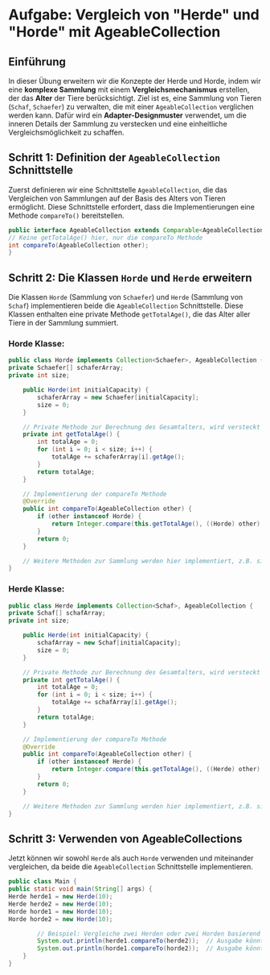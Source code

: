# Aufgabe: Vergleich von "Herde" und "Horde" mit AgeableCollection

## Einführung
In dieser Übung erweitern wir die Konzepte der Herde und Horde, indem wir eine **komplexe Sammlung** mit einem **Vergleichsmechanismus** erstellen, der das **Alter** der Tiere berücksichtigt. Ziel ist es, eine Sammlung von Tieren (`Schaf`, `Schaefer`) zu verwalten, die mit einer `AgeableCollection` verglichen werden kann. Dafür wird ein **Adapter-Designmuster** verwendet, um die inneren Details der Sammlung zu verstecken und eine einheitliche Vergleichsmöglichkeit zu schaffen.

## Schritt 1: Definition der `AgeableCollection` Schnittstelle

Zuerst definieren wir eine Schnittstelle `AgeableCollection`, die das Vergleichen von Sammlungen auf der Basis des Alters von Tieren ermöglicht. Diese Schnittstelle erfordert, dass die Implementierungen eine Methode `compareTo()` bereitstellen.

```java
public interface AgeableCollection extends Comparable<AgeableCollection> {
// Keine getTotalAge() hier, nur die compareTo Methode
int compareTo(AgeableCollection other);
}
```

## Schritt 2: Die Klassen `Horde` und `Herde` erweitern

Die Klassen `Horde` (Sammlung von `Schaefer`) und `Herde` (Sammlung von `Schaf`) implementieren beide die `AgeableCollection` Schnittstelle. Diese Klassen enthalten eine private Methode `getTotalAge()`, die das Alter aller Tiere in der Sammlung summiert.

### **Horde Klasse:**

```java
public class Horde implements Collection<Schaefer>, AgeableCollection {
private Schaefer[] schaferArray;
private int size;

    public Horde(int initialCapacity) {
        schaferArray = new Schaefer[initialCapacity];
        size = 0;
    }

    // Private Methode zur Berechnung des Gesamtalters, wird versteckt
    private int getTotalAge() {
        int totalAge = 0;
        for (int i = 0; i < size; i++) {
            totalAge += schaferArray[i].getAge();
        }
        return totalAge;
    }

    // Implementierung der compareTo Methode
    @Override
    public int compareTo(AgeableCollection other) {
        if (other instanceof Horde) {
            return Integer.compare(this.getTotalAge(), ((Horde) other).getTotalAge());
        }
        return 0;
    }

    // Weitere Methoden zur Sammlung werden hier implementiert, z.B. size(), add(), remove()
}
```

### **Herde Klasse:**

```java
public class Herde implements Collection<Schaf>, AgeableCollection {
private Schaf[] schafArray;
private int size;

    public Herde(int initialCapacity) {
        schafArray = new Schaf[initialCapacity];
        size = 0;
    }

    // Private Methode zur Berechnung des Gesamtalters, wird versteckt
    private int getTotalAge() {
        int totalAge = 0;
        for (int i = 0; i < size; i++) {
            totalAge += schafArray[i].getAge();
        }
        return totalAge;
    }

    // Implementierung der compareTo Methode
    @Override
    public int compareTo(AgeableCollection other) {
        if (other instanceof Herde) {
            return Integer.compare(this.getTotalAge(), ((Herde) other).getTotalAge());
        }
        return 0;
    }

    // Weitere Methoden zur Sammlung werden hier implementiert, z.B. size(), add(), remove()
}
```

## Schritt 3: Verwenden von AgeableCollections

Jetzt können wir sowohl `Herde` als auch `Horde` verwenden und miteinander vergleichen, da beide die `AgeableCollection` Schnittstelle implementieren.

```java
public class Main {
public static void main(String[] args) {
Herde herde1 = new Herde(10);
Herde herde2 = new Herde(10);
Horde horde1 = new Horde(10);
Horde horde2 = new Horde(10);

        // Beispiel: Vergleiche zwei Herden oder zwei Horden basierend auf ihrem Gesamtalter
        System.out.println(herde1.compareTo(herde2));  // Ausgabe könnte 0, positiv oder negativ sein
        System.out.println(horde1.compareTo(horde2));  // Ausgabe könnte 0, positiv oder negativ sein
    }
}
```

